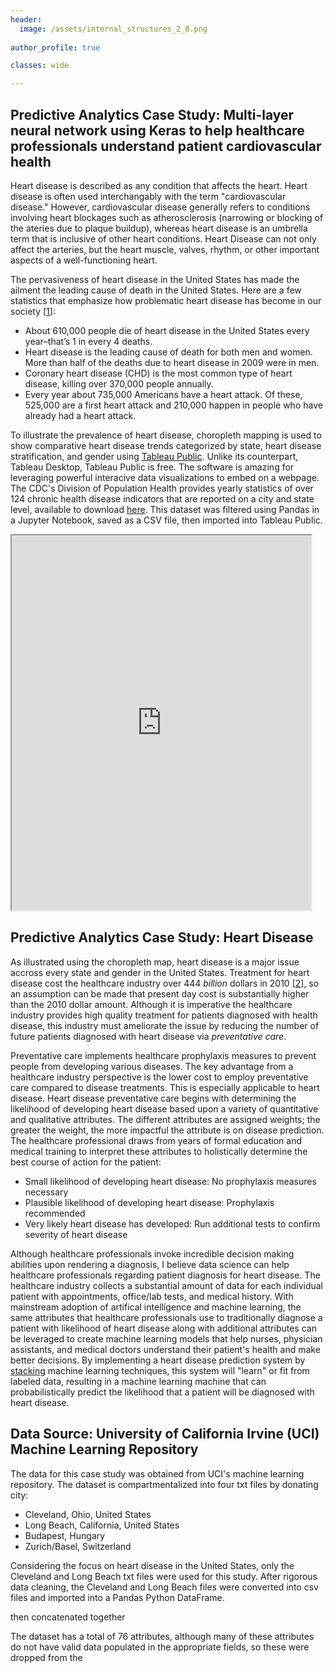 ```yaml
---
header:
  image: /assets/internal_structures_2_0.png
  
author_profile: true

classes: wide

---
```


## Predictive Analytics Case Study: Multi-layer neural network using Keras to help healthcare professionals understand patient cardiovascular health 

Heart disease is described as any condition that affects the heart. Heart disease is often used interchangably with the term "cardiovascular disease." However, cardiovascular disease generally refers to conditions involving heart blockages such as atherosclerosis (narrowing or blocking of the ateries due to plaque buildup), whereas heart disease is an umbrella term that is inclusive of other heart conditions. Heart Disease can not only affect the arteries, but the heart muscle, valves, rhythm, or other important aspects of a well-functioning heart. 

The pervasiveness of heart disease in the United States has made the ailment the leading cause of death in the United States.
Here are a few statistics that emphasize how problematic heart disease has become in our society [[1](https://www.cdc.gov/heartdisease/facts.htm)]: 
- About 610,000 people die of heart disease in the United States every year–that’s 1 in every 4 deaths.
- Heart disease is the leading cause of death for both men and women. More than half of the deaths due to heart disease in 2009 were in men.
- Coronary heart disease (CHD) is the most common type of heart disease, killing over 370,000 people annually.
- Every year about 735,000 Americans have a heart attack. Of these, 525,000 are a first heart attack and 210,000 happen in people who have already had a heart attack.

To illustrate the prevalence of heart disease, choropleth mapping is used to show comparative heart disease trends categorized by state, heart disease stratification, and gender using [Tableau Public](https://public.tableau.com/en-us/s/). Unlike its counterpart, Tableau Desktop, Tableau Public is free. The software is amazing for leveraging powerful interacive data visualizations to embed on a webpage. The CDC's Division of Population Health provides yearly statistics of over 124 chronic health disease indicators that are reported on a city and state level, available to download [here](https://chronicdata.cdc.gov/Chronic-Disease-Indicators/U-S-Chronic-Disease-Indicators-CDI-/g4ie-h725). This dataset was filtered using Pandas in a Jupyter Notebook, saved as a CSV file, then imported into Tableau Public.

<iframe src = "https://public.tableau.com/views/PrevalenceofHeartDiseaseintheUnitedStates20145_0/Dashboard1?:showVizHome=no&:embed=true" width="95%" height="600"></iframe>


## Predictive Analytics Case Study: Heart Disease

As illustrated using the choropleth map, heart disease is a major issue accross every state and gender in the United States. Treatment for heart disease cost the healthcare industry over 444 _billion_ dollars in 2010 [[2](https://www.webmd.com/healthy-aging/features/heart-disease-medical-costs#1)], so an assumption can be made that present day cost is substantially higher than the 2010 dollar amount. Although it is imperative the healthcare industry provides high quality treatment for patients diagnosed with health disease, this industry must ameliorate the issue by reducing the number of future patients diagnosed with heart disease via *preventative care*.

Preventative care implements healthcare prophylaxis measures to prevent people from developing various diseases. The key advantage from a healthcare industry perspective is the lower cost to employ preventative care compared to disease treatments. This is especially applicable to heart disease. Heart disease preventative care begins with determining the likelihood of developing heart disease based upon a variety of quantitative and qualitative attributes. The different attributes are assigned weights; the greater the weight, the more impactful the attribute is on disease prediction. The healthcare professional draws from years of formal education and medical training to interpret these attributes to holistically determine the best course of action for the patient: 

 - Small likelihood of developing heart disease: No prophylaxis measures necessary 
 - Plausible likelihood of developing heart disease: Prophylaxis recommended 
 - Very likely heart disease has developed: Run additional tests to confirm severity of heart disease
 
Although healthcare professionals invoke incredible decision making abilities upon rendering a diagnosis, I believe data science can help healthcare professionals regarding patient diagnosis for heart disease. The healthcare industry collects a substantial amount of data for each individual patient with appointments, office/lab tests, and medical history. With mainstream adoption of artifical intelligence and machine learning, the same attributes that healthcare professionals use to traditionally diagnose a patient with likelihood of heart disease along with additional attributes can be leveraged to create machine learning models that help nurses, physician assistants, and medical doctors understand their patient's health and make better decisions. By implementing a heart disease prediction system by [stacking](http://blog.kaggle.com/2016/12/27/a-kagglers-guide-to-model-stacking-in-practice/) machine learning techniques, this system will "learn" or fit from labeled data, resulting in a machine learning machine that can probabilistically predict the likelihood that a patient will be diagnosed with heart disease. 

## Data Source: University of California Irvine (UCI) Machine Learning Repository

The data for this case study was obtained from UCI's machine learning repository. The dataset is compartmentalized into four txt files by donating city: 
- Cleveland, Ohio, United States
- Long Beach, California, United States
- Budapest, Hungary 
- Zurich/Basel, Switzerland

Considering the focus on heart disease in the United States, only the Cleveland and Long Beach txt files were used for this study. After rigorous data cleaning, the Cleveland and Long Beach files were converted into csv files and imported into a Pandas Python DataFrame.



then concatenated together

The dataset has a total of 76 attributes, although many of these attributes do not have valid data populated in the appropriate fields, so these were dropped from the 





 















